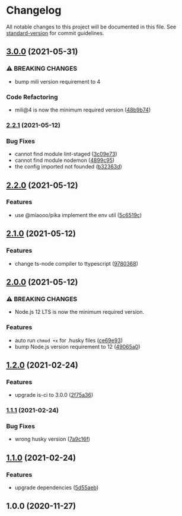 # Changelog

All notable changes to this project will be documented in this file. See [standard-version](https://github.com/conventional-changelog/standard-version) for commit guidelines.

## [3.0.0](https://www.github.com/mili-project-manager/mtpl-nestjs/compare/v2.2.1...v3.0.0) (2021-05-31)


### ⚠ BREAKING CHANGES

* bump mili version requirement to 4

### Code Refactoring

* mili@4 is now the minimum required version ([48b9b74](https://www.github.com/mili-project-manager/mtpl-nestjs/commit/48b9b74b19a892805fb196fd9c8b2dde0f84a05c))

### [2.2.1](https://www.github.com/Val-istar-Guo/nestjs-template/compare/v2.2.0...v2.2.1) (2021-05-12)


### Bug Fixes

* cannot find module lint-staged ([3c09e73](https://www.github.com/Val-istar-Guo/nestjs-template/commit/3c09e73d3ff37a72c59e23ac3535ac704e0d93d8))
* cannot find module nodemon ([4899c95](https://www.github.com/Val-istar-Guo/nestjs-template/commit/4899c951e037c9888d99dd066185a77f5fdc7395))
* the config imported not founded ([b32363d](https://www.github.com/Val-istar-Guo/nestjs-template/commit/b32363df5aed60e77a16aa0156de5b58d0e46010))

## [2.2.0](https://www.github.com/Val-istar-Guo/nestjs-template/compare/v2.1.0...v2.2.0) (2021-05-12)


### Features

* use @miaooo/pika implement the env util ([5c6519c](https://www.github.com/Val-istar-Guo/nestjs-template/commit/5c6519c503dfd76d30603e4ece3458e82d54f63f))

## [2.1.0](https://www.github.com/Val-istar-Guo/nestjs-template/compare/v2.0.0...v2.1.0) (2021-05-12)


### Features

* change ts-node compiler to ttypescript ([9780368](https://www.github.com/Val-istar-Guo/nestjs-template/commit/9780368a8b5a6cc9bed03f3f6396d96171846c6d))

## [2.0.0](https://www.github.com/Val-istar-Guo/nestjs-template/compare/v1.2.0...v2.0.0) (2021-05-12)


### ⚠ BREAKING CHANGES

* Node.js 12 LTS is now the minimum required version.

### Features

* auto run `chmod +x` for .husky files ([ce69e93](https://www.github.com/Val-istar-Guo/nestjs-template/commit/ce69e936fe0408a3f6661272da8ba49b2582554c))
* bump Node.js version requirement to 12 ([49065a0](https://www.github.com/Val-istar-Guo/nestjs-template/commit/49065a051b49b4ce3fdd9b9cb3020c6d75aac17f))

## [1.2.0](https://github.com/Val-istar-Guo/nestjs-template/compare/v1.1.1...v1.2.0) (2021-02-24)


### Features

* upgrade is-ci to 3.0.0 ([2f75a36](https://github.com/Val-istar-Guo/nestjs-template/commit/2f75a3631f7dbb140750bd385d4caa7a24f35433))

### [1.1.1](https://github.com/Val-istar-Guo/nestjs-template/compare/v1.1.0...v1.1.1) (2021-02-24)


### Bug Fixes

* wrong husky version ([7a9c16f](https://github.com/Val-istar-Guo/nestjs-template/commit/7a9c16fab862a03e2602945b267418d9899755b3))

## [1.1.0](https://github.com/Val-istar-Guo/nestjs-template/compare/v1.0.0...v1.1.0) (2021-02-24)


### Features

* upgrade dependencies ([5d55aeb](https://github.com/Val-istar-Guo/nestjs-template/commit/5d55aebfc1b677a5a4f781fb38199e4f5cfba956))

## 1.0.0 (2020-11-27)
